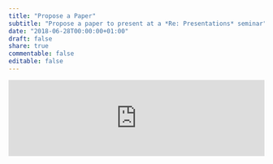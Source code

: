 ```yaml
---
title: "Propose a Paper"
subtitle: "Propose a paper to present at a *Re: Presentations* seminar"
date: "2018-06-28T00:00:00+01:00"
draft: false
share: true
commentable: false
editable: false
---
```


<script type="text/javascript" src="https://nettskjema.no/static/js/external-embedding.js"></script><iframe class="nettskjema-iframe" src="https://nettskjema.no/a/168272?embed=1" title="RE: Presentations Proposal" frameborder="0" width="100%">If you can read this, your browser does not support iframes.</iframe>
